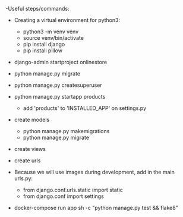 -Useful steps/commands:
- Creating a virtual environment for python3:
    - python3 -m venv venv
    - source venv/bin/activate
    - pip install django
    - pip install pillow
    
- django-admin startproject onlinestore
- python manage.py migrate
- python manage.py createsuperuser
- python manage.py startapp products
    - add 'products' to 'INSTALLED_APP' on settings.py
- create models
    - python manage.py makemigrations
    - python manage.py migrate
- create views
- create urls
- Because we will use images during development, add in the main urls.py:
    - from django.conf.urls.static import static
    - from django.conf import settings
- docker-compose run app sh -c "python manage.py test && flake8"
